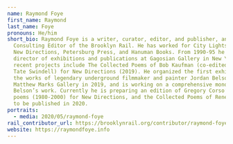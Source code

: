 ```yaml
---
name: Raymond Foye
first_name: Raymond
last_name: Foye
pronouns: He/him
short_bio: Raymond Foye is a writer, curator, editor, and publisher, and is a
  Consulting Editor of the Brooklyn Rail. He has worked for City Lights Books,
  New Directions, Petersburg Press, and Hanuman Books. From 1990-95 he worked as
  director of exhibitions and publications at Gagosian Gallery in New York. His
  recent projects include The Collected Poems of Bob Kaufman (co-edited with
  Tate Swindell) for New Directions (2019). He organized the first exhibition of
  the works of legendary underground filmmaker and painter Jordan Belson for
  Matthew Marks Gallery in 2019, and is working on a comprehensive monograph on
  Belson’s work. Currently he is preparing an edition of Gregory Corso’s last
  poems (1980-2000) for New Directions, and the Collected Poems of Rene Ricard,
  to be published in 2020.
portraits:
  - media: 2020/05/raymond-foye
rail_contributor_url: https://brooklynrail.org/contributor/raymond-foye
website: https://raymondfoye.info
---
```

